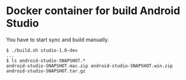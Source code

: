 # Docker container for build Android Studio

You have to start sync and build manually.

	$ ./build.sh studio-1.0-dev
	...
	$ ls android-studio-SNAPSHOT.*
	android-studio-SNAPSHOT.mac.zip	android-studio-SNAPSHOT.win.zip
	android-studio-SNAPSHOT.tar.gz
